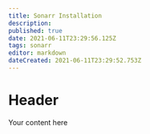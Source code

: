 ```yaml
---
title: Sonarr Installation
description: 
published: true
date: 2021-06-11T23:29:56.125Z
tags: sonarr
editor: markdown
dateCreated: 2021-06-11T23:29:52.753Z
---
```


# Header
Your content here